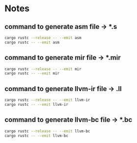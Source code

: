 # Notes

## command to generate asm file -> *.s

```bash
cargo rustc --release -- --emit asm
cargo rustc -- --emit asm
```

## command to generate mir file -> *.mir

```bash
cargo rustc --release -- --emit mir
cargo rustc -- --emit mir
```

## command to generate llvm-ir file -> .ll

```bash
cargo rustc --release -- --emit llvm-ir
cargo rustc -- --emit llvm-ir
```

## command to generate llvm-bc file -> *.bc

```bash
cargo rustc --release -- --emit llvm-bc
cargo rustc -- --emit llvm-bc
```

